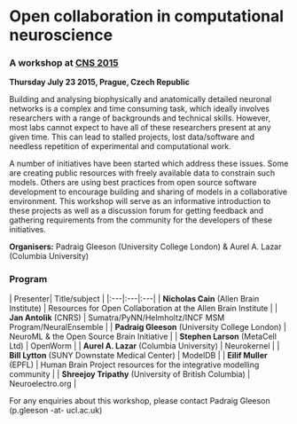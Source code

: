 # Open collaboration in computational neuroscience

### A workshop at [CNS 2015](http://www.cnsorg.org/cns-2015-prague)

**Thursday July 23 2015, Prague, Czech Republic**

Building and analysing biophysically and anatomically detailed neuronal networks is a complex and time consuming task, which ideally involves researchers with a range of backgrounds and technical skills. However, most labs cannot expect to have all of these researchers present at any given time. This can lead to stalled projects, lost data/software and needless repetition of experimental and computational work. 
 
A number of initiatives have been started which address these issues. Some are creating public resources with freely available data to constrain such models. Others are using best practices from open source software development to encourage building and sharing of models in a collaborative environment. This workshop will serve as an informative introduction to these projects as well as a discussion forum for getting feedback and gathering requirements from the community for the developers of these initiatives.  

**Organisers:** Padraig Gleeson (University College London) & Aurel A. Lazar (Columbia University)

### Program

|  Presenter| Title/subject |
|:---|:---|:---| 
| **Nicholas Cain** (Allen Brain Institute) | Resources for Open Collaboration at the Allen Brain Institute |
| **Jan Antolik** (CNRS) | Sumatra/PyNN/Helmholtz/INCF MSM Program/NeuralEnsemble  |
| **Padraig Gleeson** (University College London) | NeuroML & the Open Source Brain Initiative  |
| **Stephen Larson** (MetaCell Ltd) | OpenWorm  |
| **Aurel A. Lazar** (Columbia University) | Neurokernel |
| **Bill Lytton** (SUNY Downstate Medical Center) | ModelDB |
| **Eilif Muller** (EPFL) | Human Brain Project resources for the integrative modelling community  |
| **Shreejoy Tripathy** (University of British Columbia) | Neuroelectro.org  |

For any enquiries about this workshop, please contact Padraig Gleeson (p.gleeson -at- ucl.ac.uk)
